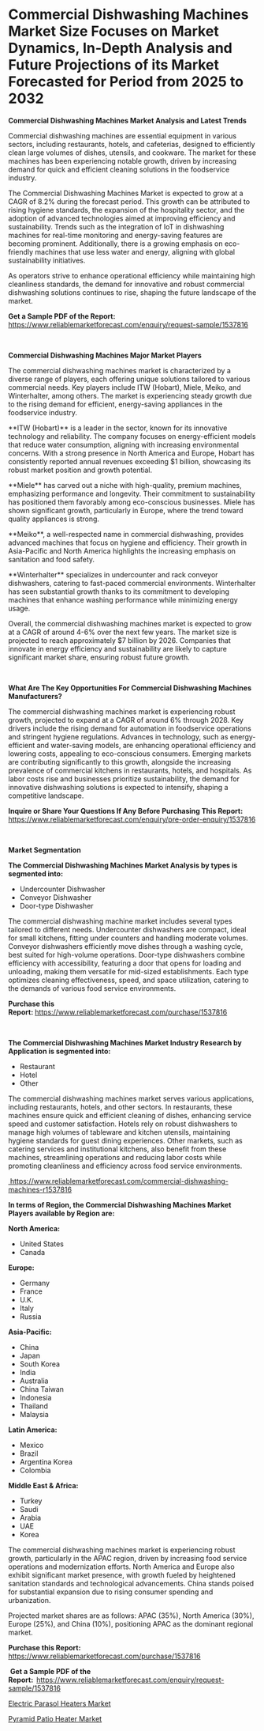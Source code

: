 <p><h1>Commercial Dishwashing Machines Market Size Focuses on Market Dynamics, In-Depth Analysis and Future Projections of its Market Forecasted for Period from 2025 to 2032</h1></p><p><strong>Commercial Dishwashing Machines Market Analysis and Latest Trends</strong></p>
<p><p>Commercial dishwashing machines are essential equipment in various sectors, including restaurants, hotels, and cafeterias, designed to efficiently clean large volumes of dishes, utensils, and cookware. The market for these machines has been experiencing notable growth, driven by increasing demand for quick and efficient cleaning solutions in the foodservice industry. </p><p>The Commercial Dishwashing Machines Market is expected to grow at a CAGR of 8.2% during the forecast period. This growth can be attributed to rising hygiene standards, the expansion of the hospitality sector, and the adoption of advanced technologies aimed at improving efficiency and sustainability. Trends such as the integration of IoT in dishwashing machines for real-time monitoring and energy-saving features are becoming prominent. Additionally, there is a growing emphasis on eco-friendly machines that use less water and energy, aligning with global sustainability initiatives. </p><p>As operators strive to enhance operational efficiency while maintaining high cleanliness standards, the demand for innovative and robust commercial dishwashing solutions continues to rise, shaping the future landscape of the market.</p></p>
<p><strong>Get a Sample PDF of the Report:&nbsp;</strong> <a href="https://www.reliablemarketforecast.com/enquiry/request-sample/1537816?utm_campaign=1167&utm_medium=2&utm_source=Github&utm_content=ia&utm_term=20022025&utm_id=commercial-dishwashing-machines">https://www.reliablemarketforecast.com/enquiry/request-sample/1537816</a></p>
<p>&nbsp;</p>
<p><strong>Commercial Dishwashing Machines Major Market Players</strong></p>
<p><p>The commercial dishwashing machines market is characterized by a diverse range of players, each offering unique solutions tailored to various commercial needs. Key players include ITW (Hobart), Miele, Meiko, and Winterhalter, among others. The market is experiencing steady growth due to the rising demand for efficient, energy-saving appliances in the foodservice industry.</p><p>**ITW (Hobart)** is a leader in the sector, known for its innovative technology and reliability. The company focuses on energy-efficient models that reduce water consumption, aligning with increasing environmental concerns. With a strong presence in North America and Europe, Hobart has consistently reported annual revenues exceeding $1 billion, showcasing its robust market position and growth potential.</p><p>**Miele** has carved out a niche with high-quality, premium machines, emphasizing performance and longevity. Their commitment to sustainability has positioned them favorably among eco-conscious businesses. Miele has shown significant growth, particularly in Europe, where the trend toward quality appliances is strong.</p><p>**Meiko**, a well-respected name in commercial dishwashing, provides advanced machines that focus on hygiene and efficiency. Their growth in Asia-Pacific and North America highlights the increasing emphasis on sanitation and food safety.</p><p>**Winterhalter** specializes in undercounter and rack conveyor dishwashers, catering to fast-paced commercial environments. Winterhalter has seen substantial growth thanks to its commitment to developing machines that enhance washing performance while minimizing energy usage.</p><p>Overall, the commercial dishwashing machines market is expected to grow at a CAGR of around 4-6% over the next few years. The market size is projected to reach approximately $7 billion by 2026. Companies that innovate in energy efficiency and sustainability are likely to capture significant market share, ensuring robust future growth.</p></p>
<p>&nbsp;</p>
<p><strong>What Are The Key Opportunities For Commercial Dishwashing Machines Manufacturers?</strong></p>
<p><p>The commercial dishwashing machines market is experiencing robust growth, projected to expand at a CAGR of around 6% through 2028. Key drivers include the rising demand for automation in foodservice operations and stringent hygiene regulations. Advances in technology, such as energy-efficient and water-saving models, are enhancing operational efficiency and lowering costs, appealing to eco-conscious consumers. Emerging markets are contributing significantly to this growth, alongside the increasing prevalence of commercial kitchens in restaurants, hotels, and hospitals. As labor costs rise and businesses prioritize sustainability, the demand for innovative dishwashing solutions is expected to intensify, shaping a competitive landscape.</p></p>
<p><strong>Inquire or Share Your Questions If Any Before Purchasing This Report:</strong> <a href="https://www.reliablemarketforecast.com/enquiry/pre-order-enquiry/1537816?utm_campaign=1167&utm_medium=2&utm_source=Github&utm_content=ia&utm_term=20022025&utm_id=commercial-dishwashing-machines">https://www.reliablemarketforecast.com/enquiry/pre-order-enquiry/1537816</a></p>
<p>&nbsp;</p>
<p><strong>Market Segmentation</strong></p>
<p><strong>The Commercial Dishwashing Machines Market Analysis by types is segmented into:</strong></p>
<p><ul><li>Undercounter Dishwasher</li><li>Conveyor Dishwasher</li><li>Door-type Dishwasher</li></ul></p>
<p><p>The commercial dishwashing machine market includes several types tailored to different needs. Undercounter dishwashers are compact, ideal for small kitchens, fitting under counters and handling moderate volumes. Conveyor dishwashers efficiently move dishes through a washing cycle, best suited for high-volume operations. Door-type dishwashers combine efficiency with accessibility, featuring a door that opens for loading and unloading, making them versatile for mid-sized establishments. Each type optimizes cleaning effectiveness, speed, and space utilization, catering to the demands of various food service environments.</p></p>
<p><strong>Purchase this Report:&nbsp;</strong><a href="https://www.reliablemarketforecast.com/purchase/1537816?utm_campaign=1167&utm_medium=2&utm_source=Github&utm_content=ia&utm_term=20022025&utm_id=commercial-dishwashing-machines">https://www.reliablemarketforecast.com/purchase/1537816</a></p>
<p>&nbsp;</p>
<p><strong>The Commercial Dishwashing Machines Market Industry Research by Application is segmented into:</strong></p>
<p><ul><li>Restaurant</li><li>Hotel</li><li>Other</li></ul></p>
<p><p>The commercial dishwashing machines market serves various applications, including restaurants, hotels, and other sectors. In restaurants, these machines ensure quick and efficient cleaning of dishes, enhancing service speed and customer satisfaction. Hotels rely on robust dishwashers to manage high volumes of tableware and kitchen utensils, maintaining hygiene standards for guest dining experiences. Other markets, such as catering services and institutional kitchens, also benefit from these machines, streamlining operations and reducing labor costs while promoting cleanliness and efficiency across food service environments.</p></p>
<p><a href="https://www.reliablemarketforecast.com/commercial-dishwashing-machines-r1537816?utm_campaign=1167&utm_medium=2&utm_source=Github&utm_content=ia&utm_term=20022025&utm_id=commercial-dishwashing-machines">&nbsp;https://www.reliablemarketforecast.com/commercial-dishwashing-machines-r1537816</a></p>
<p><strong>In terms of Region, the Commercial Dishwashing Machines Market Players available by Region are:</strong></p>
<p>
    <p> <strong> North America: </strong>
        <ul>
            <li>United States</li>
            <li>Canada</li>
        </ul>
        </p> 
    <p> <strong> Europe: </strong>
        <ul>
            <li>Germany</li>
            <li>France</li>
            <li>U.K.</li>
            <li>Italy</li>
            <li>Russia</li>
        </ul>
        </p> 
    <p> <strong> Asia-Pacific: </strong>
        <ul>
            <li>China</li>
            <li>Japan</li>
            <li>South Korea</li>
            <li>India</li>
            <li>Australia</li>
            <li>China Taiwan</li>
            <li>Indonesia</li>
            <li>Thailand</li>
            <li>Malaysia</li>
        </ul>
        </p> 
    <p> <strong> Latin America: </strong>
        <ul>
            <li>Mexico</li>
            <li>Brazil</li>
            <li>Argentina Korea</li>
            <li>Colombia</li>
        </ul>
        </p> 
    <p> <strong> Middle East & Africa: </strong>
        <ul>
            <li>Turkey</li>
            <li>Saudi</li>
            <li>Arabia</li>
            <li>UAE</li>
            <li>Korea</li>
        </ul>
    </p>
    </p>
<p><p>The commercial dishwashing machines market is experiencing robust growth, particularly in the APAC region, driven by increasing food service operations and modernization efforts. North America and Europe also exhibit significant market presence, with growth fueled by heightened sanitation standards and technological advancements. China stands poised for substantial expansion due to rising consumer spending and urbanization. </p><p>Projected market shares are as follows: APAC (35%), North America (30%), Europe (25%), and China (10%), positioning APAC as the dominant regional market.</p></p>
<p><strong>Purchase this Report: </strong><a href="https://www.reliablemarketforecast.com/purchase/1537816?utm_campaign=1167&utm_medium=2&utm_source=Github&utm_content=ia&utm_term=20022025&utm_id=commercial-dishwashing-machines">https://www.reliablemarketforecast.com/purchase/1537816</a></p>
<p>&nbsp;<strong>Get a Sample PDF of the Report:&nbsp;&nbsp;</strong><a href="https://www.reliablemarketforecast.com/enquiry/request-sample/1537816?utm_campaign=1167&utm_medium=2&utm_source=Github&utm_content=ia&utm_term=20022025&utm_id=commercial-dishwashing-machines">https://www.reliablemarketforecast.com/enquiry/request-sample/1537816</a></p>
<p><strong></strong></p>
<p><p><a href="https://github.com/yombostebel/Market-Research-Report-List-1/blob/main/electric-parasol-heaters-market.md?utm_campaign=1167&utm_medium=2&utm_source=Github&utm_content=ia&utm_term=20022025&utm_id=commercial-dishwashing-machines">Electric Parasol Heaters Market</a></p><p><a href="https://github.com/albagekunnur/Market-Research-Report-List-1/blob/main/pyramid-patio-heater-market.md?utm_campaign=1167&utm_medium=2&utm_source=Github&utm_content=ia&utm_term=20022025&utm_id=commercial-dishwashing-machines">Pyramid Patio Heater Market</a></p></p>